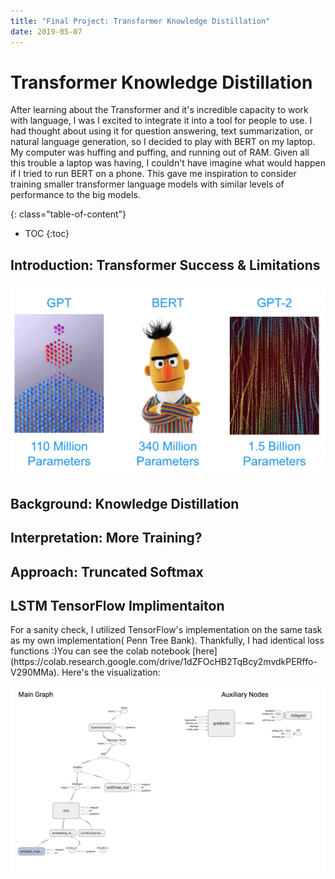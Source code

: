 ```yaml
---
title: "Final Project: Transformer Knowledge Distillation"
date: 2019-05-07
---
```

<h1> Transformer Knowledge Distillation </h1>
 
After learning about the Transformer and it's incredible capacity to work with language, I was I excited to integrate it 
into a tool for people to use. I had thought about using it for question answering, text summarization, or natural language generation,
so I decided to play with BERT on my laptop. My computer was huffing and puffing, and running out of RAM. Given all this trouble
a laptop was having, I couldn't have imagine what would happen if I tried to run BERT on a phone. This gave me inspiration to consider training
smaller transformer language models with similar levels of performance to the big models. 




{: class="table-of-content"}
* TOC
{:toc}


## Introduction: Transformer Success & Limitations 
![Recent Transformers](/assets/images/transformer_gang_white.png)

## Background:  Knowledge Distillation 
## Interpretation: More Training? 
## Approach: Truncated Softmax 




<h2> LSTM TensorFlow Implimentaiton </h2> 
For a sanity check, I utilized TensorFlow's implementation on the same task as my own implementation( Penn Tree Bank). 
Thankfully, I had identical loss functions :)You can see the colab notebook [here](https://colab.research.google.com/drive/1dZFOcHB2TqBcy2mvdkPERffo-V290MMa).
 Here's the visualization: 

![LSTM Premade Graph](/assets/images/LSTM_premade_graph.png)

